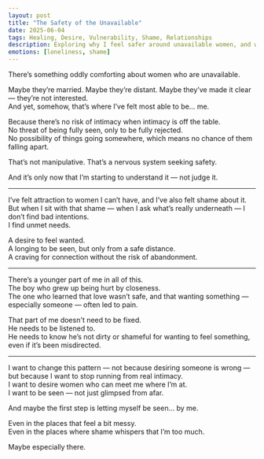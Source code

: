 ```yaml
---
layout: post
title: "The Safety of the Unavailable"
date: 2025-06-04
tags: Healing, Desire, Vulnerability, Shame, Relationships
description: Exploring why I feel safer around unavailable women, and what that says about the intimacy I fear and the connection I crave.
emotions: [loneliness, shame]
---
```


There’s something oddly comforting about women who are unavailable.

Maybe they’re married. Maybe they’re distant. Maybe they’ve made it clear — they’re not interested.  
And yet, somehow, that’s where I’ve felt most able to be… me.

Because there’s no risk of intimacy when intimacy is off the table.  
No threat of being fully seen, only to be fully rejected.  
No possibility of things going somewhere, which means no chance of them falling apart.

That’s not manipulative. That’s a nervous system seeking safety.

And it’s only now that I’m starting to understand it — not judge it.

---

I’ve felt attraction to women I can’t have, and I’ve also felt shame about it.  
But when I sit with that shame — when I ask what’s really underneath — I don’t find bad intentions.  
I find unmet needs.

A desire to feel wanted.  
A longing to be seen, but only from a safe distance.  
A craving for connection without the risk of abandonment.

---

There’s a younger part of me in all of this.  
The boy who grew up being hurt by closeness.  
The one who learned that love wasn’t safe, and that wanting something — especially someone — often led to pain.

That part of me doesn't need to be fixed.  
He needs to be listened to.  
He needs to know he’s not dirty or shameful for wanting to feel something, even if it’s been misdirected.

---

I want to change this pattern — not because desiring someone is wrong — but because I want to stop running from real intimacy.  
I want to desire women who can meet me where I’m at.  
I want to be seen — not just glimpsed from afar.

And maybe the first step is letting myself be seen… by me.

Even in the places that feel a bit messy.  
Even in the places where shame whispers that I’m too much.

Maybe especially there.
